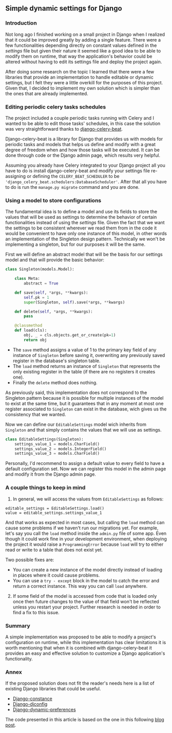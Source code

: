 ## Simple dynamic settings for Django


### Introduction

Not long ago I finished working on a small project in Django when I realized that it could be improved greatly by adding a single feature.
There were a few functionalities depending directly on constant values defined in the *settings* file but given their nature it seemed like a good idea to be able to modify them on runtime, that way the application's behavior could be altered without having to edit its settings file and deploy the project again.

After doing some research on the topic I learned that there were a few libraries that provide an implementation to handle editable or dynamic settings, but I felt they were a little overkill for the purposes of this project. Given that, I decided to implement my own solution which is simpler than the ones that are already implemented.


### Editing periodic celery tasks schedules

The project included a couple periodic tasks running with Celery and I wanted to be able to edit those tasks' schedules, in this case the solution was very straightforward thanks to [django-celery-beat](https://github.com/celery/django-celery-beat).

Django-celery-beat is a library for Django that provides us with models for periodic tasks and models that helps us define and modify with a great degree of freedom when and how those tasks will be executed. It can be done through code or the Django admin page, which results very helpful.

Assuming you already have Celery integrated to your Django project all you have to do is install django-celery-beat and modify your settings file re-assigning or defining the `CELERY_BEAT_SCHEDULER` to be `'django_celery_beat.schedulers:DatabaseScheduler'`. After that all you have to do is run the `manage.py migrate` command and you are done.


### Using a model to store configurations

The fundamental idea is to define a model and use its fields to store the values that will be used as settings to determine the behavior of certain functionalities instead of using the *settings* file.
Given the fact that we want the settings to be consistent wherever we read them from in the code it would be convenient to have only one instance of this model, in other words an implementation of the Singleton design pattern.
Technically we won't be implementing a singleton, but for our purposes it will be the same.

First we will define an abstract model that will be the basis for our settings model and that will provide the basic behavior:

```python
class Singleton(models.Model):

    class Meta:
        abstract = True

    def save(self, *args, **kwargs):
        self.pk = 1
        super(Singleton, self).save(*args, **kwargs)

    def delete(self, *args, **kwargs):
        pass

    @classmethod
    def load(cls):
        obj, _ = cls.objects.get_or_create(pk=1)
        return obj
```

- The `save` method assigns a value of 1 to the primary key field of any instance of `Singleton` before saving it, overwriting any previously saved register in the database's singleton table.
- The `load` method returns an instance of `Singleton` that represents the only existing register in the table (if there are no registers it creates one).
- Finally the `delete` method does nothing.

As previously said, this implementation does not correspond to the Singleton pattern because it is possible for multiple instances of the model to exist at the same time, but it guarantees that in any moment at most one register associated to `Singleton` can exist in the database, wich gives us the consistency that we wanted.

Now we can define our `EditableSettings` model wich inherits from `Singleton` and that simply contains the values that we will use as settings.

```python
class EditableSettings(Singleton):
    settings_value_1 = models.CharField()
    settings_value_2 = models.IntegerField()
    settings_value_3 = models.CharField()
```

Personally, I'd recommend to assign a default value to every field to have a default configuration set.
Now we can register this model in the admin page and modify it from the Django admin page.


### A couple things to keep in mind

1. In general, we will access the values from `EditableSettings` as follows:

```
editable_settings = EditableSettings.load()
value = editable_settings.settings_value_1
```

And that works as expected in most cases, but calling the `load` method can cause some problems if we haven't run our migrations yet.
For example, let's say you call the `load` method inside the `admin.py` file of some app. Even though it could work fine in your development environment, when deploying the project it would raise a `ProgrammingError` because `load` will try to either read or write to a table that does not exist yet.

Two possible fixes are:

- You can create a new instance of the model directly instead of loading in places where it could cause problems.
- You can use a `try - except` block in the model to catch the error and return a correct instance. This way you can call `load` anywhere.

2. If some field of the model is accessed from code that is loaded only once then future changes to the value of that field won't be reflected unless you restart your project.
Further research is needed in order to find a fix to this issue.


### Summary

A simple implementation was proposed to be able to modify a project's configuration on runtime, while this implementation has clear limitations it is worth mentioning that when it is combined with django-celery-beat it provides an easy and effective solution to customize a Django application's functionality.


### Annex

If the proposed solution does not fit the reader's needs here is a list of existing Django libraries that could be useful.

- [Django-constance](https://github.com/jazzband/django-constance)
- [Django-djconfig](https://github.com/nitely/django-djconfig)
- [Django-dynamic-preferences](https://github.com/EliotBerriot/django-dynamic-preferences)

The code presented in this article is based on the one in this following [blog post](https://steelkiwi.com/blog/practical-application-singleton-design-pattern/).
